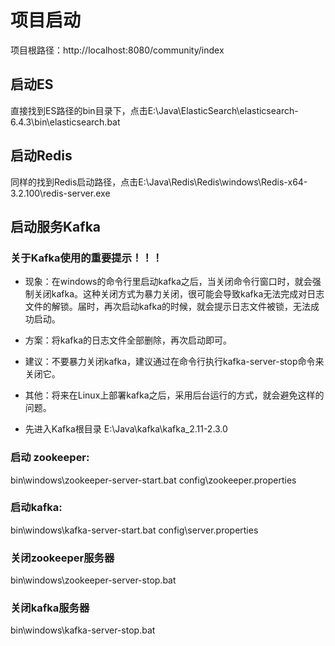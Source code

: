 # 项目启动
项目根路径：http://localhost:8080/community/index
## 启动ES
直接找到ES路径的bin目录下，点击E:\Java\ElasticSearch\elasticsearch-6.4.3\bin\elasticsearch.bat
## 启动Redis
同样的找到Redis启动路径，点击E:\Java\Redis\Redis\windows\Redis-x64-3.2.100\redis-server.exe



## 启动服务Kafka

### 关于Kafka使用的重要提示！！！
- 现象：在windows的命令行里启动kafka之后，当关闭命令行窗口时，就会强制关闭kafka。这种关闭方式为暴力关闭，很可能会导致kafka无法完成对日志文件的解锁。届时，再次启动kafka的时候，就会提示日志文件被锁，无法成功启动。
- 方案：将kafka的日志文件全部删除，再次启动即可。
- 建议：不要暴力关闭kafka，建议通过在命令行执行kafka-server-stop命令来关闭它。
- 其他：将来在Linux上部署kafka之后，采用后台运行的方式，就会避免这样的问题。

- 先进入Kafka根目录
E:\Java\kafka\kafka_2.11-2.3.0 
### 启动 zookeeper:
bin\windows\zookeeper-server-start.bat config\zookeeper.properties
### 启动kafka:
bin\windows\kafka-server-start.bat config\server.properties
### 关闭zookeeper服务器
bin\windows\zookeeper-server-stop.bat
### 关闭kafka服务器
bin\windows\kafka-server-stop.bat

